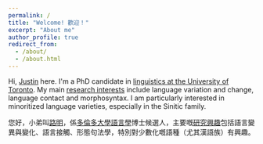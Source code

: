 ```yaml
---
permalink: /
title: "Welcome! 歡迎！"
excerpt: "About me"
author_profile: true
redirect_from: 
  - /about/
  - /about.html
---
```


Hi, [Justin](names) here. I'm a PhD candidate in [linguistics at the University of Toronto](https://www.linguistics.utoronto.ca/). My main [research interests](research) include language variation and change, language contact and morphosyntax. I am particularly interested in minoritized language varieties, especially in the Sinitic family.

您好，小弟叫[路明](names)，係[多倫多大學語言學](https://www.linguistics.utoronto.ca/)博士候選人，主要嘅[研究興趣](research)包括語言變異與變化、語言接觸、形態句法學，特別對少數化嘅語種（尤其漢語族）有興趣。
